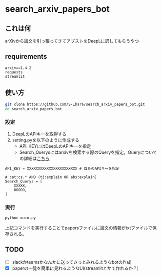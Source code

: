 # search_arxiv_papers_bot

## これは何
arXivから論文を引っ張ってきてアブストをDeepLに訳してもらうやつ

## requirements
```
arxiv==1.4.2
requests
streamlit
```

## 使い方
``` bash
git clone https://github.com/S-Ihara/search_arxiv_papers_bot.git
cd search_arxiv_papers_bot
```
### 設定
1. DeepLのAPIキーを取得する
2. setting.pyを以下のように作成する
    - API_KEYにはDeepLのAPIキーを指定
    - Search_Querysにはarxivを検索する際のQueryを指定。Queryについての詳細は[こちら](https://arxiv.org/help/api/user-manual#query_details)
```
API_KEY = XXXXXXXXXXXXXXXXXXXXXXX # 自身のAPIキーを指定

# cat:cs.* AND (ti:explain OR abs:explain)
Search_Querys = [
    XXXXX,
    OOOOO,
]
```

### 実行
``` python
python main.py
```
上記コマンドを実行することでpapersファイルに論文の情報がtxtファイルで保存される。


## TODO  
- [ ] slackかteamsかなんかに送ってさっとみれるようなbotの作成
- [x] paperの一覧を簡単に見れるようなUI(streamlitとかで作れるか？)

